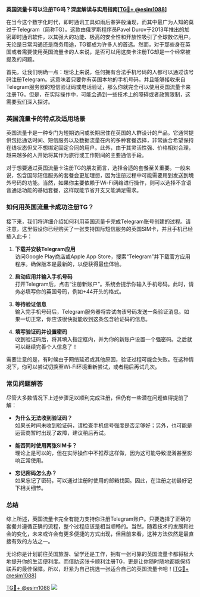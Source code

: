 **英国流量卡可以注册TG吗？深度解读与实用指南[[TG💪+ @esim1088](https://t.me/s/esim1088)]**

在当今这个数字化时代，即时通讯工具如雨后春笋般涌现，而其中最广为人知的莫过于Telegram（简称TG）。这款由俄罗斯程序员Pavel Durov于2013年推出的加密即时通讯软件，以其强大的功能、极高的安全性和开放性吸引了全球数亿用户。无论是日常沟通还是商务用途，TG都成为许多人的首选。然而，对于那些身在英国或者需要使用英国流量卡的人来说，是否可以用这类卡注册TG却是一个经常被提及的问题。

首先，让我们明确一点：理论上来说，任何拥有合法手机号码的人都可以通过该号码注册Telegram。这意味着只要你有英国本地的手机号码，并且能够接收来自Telegram服务器的短信验证码或电话验证，那么你就完全可以使用英国流量卡来注册TG。但是，在实际操作中，可能会遇到一些技术上的障碍或者政策限制，这需要我们深入探讨。

### 英国流量卡的特点及适用场景

英国流量卡是一种专门为短期访问或长期居住在英国的人群设计的产品。它通常提供包括通话时间、短信服务以及数据流量在内的多种套餐选择，非常适合希望保持在线状态但又不想绑定固定合同的用户。此外，由于其灵活性强、价格相对合理，越来越多的人开始将其作为旅行或工作期间的主要通信手段。

对于想要通过英国流量卡注册TG的朋友而言，选择合适的套餐至关重要。一般来说，包含国际短信服务的套餐会更加理想，因为注册过程中可能需要用到发送到境外号码的功能。当然，如果你主要依赖于Wi-Fi网络进行操作，则可以选择不含语音通话功能的基础套餐，这样既能节省开支又能满足需求。

### 如何用英国流量卡成功注册TG？

接下来，我们将详细介绍如何利用英国流量卡完成Telegram账号创建的过程。请注意，这里假设你已经购买了一张支持国际短信服务的英国SIM卡，并且手机已经插入此卡：

1. **下载并安装Telegram应用**  
   访问Google Play商店或Apple App Store，搜索“Telegram”并下载官方应用程序。确保版本是最新的，以便获得最佳体验。

2. **启动应用并输入手机号码**  
   打开Telegram后，点击“注册新账户”。系统会提示你输入手机号码。此时，请务必填写你的英国号码，例如+44开头的格式。

3. **等待验证信息**  
   输入完手机号码后，Telegram服务器将尝试向该号码发送一条验证消息。如果一切正常，你应该很快就能收到这条包含验证码的信息。

4. **填写验证码并设置密码**  
   收到验证码后，将其填入指定框内，并为你的新账户设置一个强密码。之后就可以继续完善个人信息了！

需要注意的是，有时候由于网络延迟或其他原因，验证过程可能会失败。在这种情况下，你可以尝试切换至Wi-Fi环境重新尝试，或者稍后再试几次。

### 常见问题解答

尽管大多数情况下上述步骤足以顺利完成注册，但仍有一些潜在问题值得提前了解：

- **为什么无法收到验证码？**  
  如果长时间未收到验证码，请检查手机信号强度是否足够好；另外，也可能是运营商暂时出现了故障，建议稍后再试。

- **能否同时使用两张SIM卡？**  
  理论上是可以的，但在实际操作中不推荐这样做，因为这可能导致混淆甚至影响正常使用。

- **忘记密码怎么办？**  
  如果忘记了密码，可以通过注册时使用的邮箱找回。因此，在注册之初最好记下相关细节。

### 总结

综上所述，英国流量卡完全有能力支持你注册Telegram账户。只要选择了正确的套餐并遵循正确的流程，整个过程应该是相当顺畅的。当然，随着技术的发展和社会的变化，未来或许会有更多便捷的方式出现，但目前来看，这种方法依然是最直接有效的方法之一。

无论你是计划前往英国旅游、留学还是工作，拥有一张可靠的英国流量卡都将极大地提升你的生活便利度。而借助这张卡顺利注册TG，更是让你随时随地都能保持联系的最佳保障。所以，赶紧为自己挑选一张适合自己的英国流量卡吧！[[TG💪+ @esim1088](https://t.me/s/esim1088)]

[TG💪+ @esim1088](https://t.me/s/esim1088) ![](https://i.postimg.cc/4NQfJmqS/Snipaste-2025-05-13-00-14-12.png)